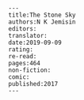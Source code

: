 
    ---
    title:The Stone Sky
    authors:N K Jemisin
    editors:
    translator:
    date:2019-09-09
    rating:
    re-read:
    pages:464
    non-fiction:
    comic:
    published:2017
    ---

    